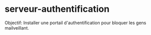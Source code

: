 # serveur-authentification

Objectif:  Installer une portail d'authentification pour bloquer les gens mailveillant.
